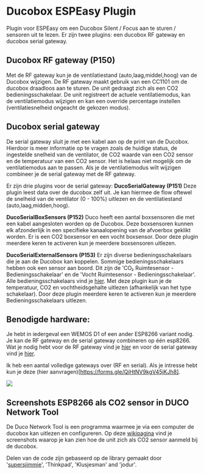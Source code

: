 # Ducobox ESPEasy Plugin
Plugin voor ESPEasy om een Ducobox Silent / Focus aan te sturen / sensoren uit te lezen. 
Er zijn twee plugins: een ducobox RF gateway en ducobox serial gateway.

## Ducobox RF gateway (P150)
Met de RF gateway kun je de ventilatiestand (auto,laag,middel,hoog) van de Ducobox wijzigen. De RF gateway maakt gebruik van een CC1101 om de ducobox draadloos aan te sturen. De unit gedraagt zich als een CO2 bedieningsschakelaar. De unit registreert de actuele ventilatiemodus, kan de ventilatiemodus wijzigen en kan een override percentage instellen (ventilatiesnelheid ongeacht de gekozen modus).

## Ducobox serial gateway
De serial gateway sluit je met een kabel aan op de print van de Ducobox. Hierdoor is meer informatie op te vragen zoals de huidige status, de ingestelde snelheid van de ventilator, de CO2 waarde van een CO2 sensor en de temperatuur van een CO2 sensor. Het is helaas niet mogelijk om de ventilatiemodus aan te passen. Als je de ventilatiemodus wilt wijzigen combineer je de serial gateway met de RF gateway.

Er zijn drie plugins voor de serial gateway:
**DucoSerialGateway (P151)** 
Deze plugin leest data over de ducobox zelf uit. Je kan hiermee de flow oftewel de snelheid van de ventilator (0 - 100%) uitlezen en de ventilatiestand (auto,laag,midden,hoog).

**DucoSerialBoxSensors (P152)**
Duco heeft een aantal boxsensoren die met een kabel aangesloten worden op de Ducobox. Deze boxsensoren kunnen elk afzonderlijk in een specifieke kanaalopening van de afvoerbox geklikt worden. Er is een CO2 boxsensor en een vocht boxsensor. Door deze plugin meerdere keren te activeren kun je meerdere boxsensoren uitlezen.

**DucoSerialExternalSensors (P153)**
Er zijn diverse bedieningsschakelaars die je aan de Ducobox kan koppelen. Sommige bedieningsschakelaars hebben ook een sensor aan boord. Dit zijn de 'CO₂ Ruimtesensor - Bedieningsschakelaar' en de 'Vocht Ruimtesensor - Bedieningsschakelaar'. Alle bedieningsschakelaars vind je [hier](https://www.duco.eu/nl-nl-producten/nl-nl-luchtafvoer/nl-nl-sturingscomponenten/nl-nl-bedieningsschakelaar). Met deze plugin kun je de temperatuur, CO2 en vochtheidsgehalte uitlezen (afhankelijk van het type schakelaar). Door deze plugin meerdere keren te activeren kun je meerdere Bedieningsschakelaars uitlezen.


## Benodigde hardware:
Je hebt in iedergeval een WEMOS D1 of een ander ESP8266 variant nodig. Je kan de RF gateway en de serial gateway combineren op één esp8266. Wat je nodig hebt voor de RF gateway vind je [hier](https://github.com/arnemauer/Ducobox-ESPEasy-Plugin/wiki/3.-RF-Gateway---Hardware) en voor de serial gateway vind je [hier](https://github.com/arnemauer/Ducobox-ESPEasy-Plugin/wiki/6.-Serial-GW---Hardware).

Ik heb een aantal volledige gateways over (RF en serial). Als je intresse hebt kun je deze (hier aanvragen)[https://forms.gle/QiHtNV9kgV45jKJh8].

<img src="https://lh3.googleusercontent.com/BwMq_kRBSWiwzLijpkmwPA1R2sJZLi7zy4GyY_how3kKHnGUe9z8nwNkQxhgmt_3JARkmPTbv7FDmz99WHIDQ6mGINUzBPpCQxCJR7BuxoFqu5GyYdGNuIPVW96-RQD9ebi2uOOi0qQMArJFxurA-l80G9yedwmcSlkiwf3SRvTiT6x6ZZG6vA01nDOni1H-FuWfYvo7SWxxftWyZ-NyQvb3njz-nzTb0cMnRHbCEaqT4UBUpOQsn-rpI0YrKb8rvKOaej1RvaKkod9okyXCCn8X40NpM0o04w3SbqwSpESJ7hqvjz--geNArxl7PCEA0UW3I3IfthfQQJU_csnE970Vhe4jU0bwnGglWz2aplGbeDiMzHTiZzZPQh7z5NSvGXKWVCCnN63BEo6vuuTTtMcAY0CYZ1ES1yyu0iymhjRiZbabDb6GXdfPrybYpEv4iB5yM7qDF8k6ruhUFaU8mYdV-I1Z_eVRadBLM7QW-XyTBrdH7gM0OG1KhW3qdEt1Ysr6_0GKrQ7MHowRg-kUCMh-8XDiBYesPoEjRMJKZ0ps6zgtTaIdvBWv-5qbaxoA8tkoS_zBqwKdmUqTlLbR1Gdcrcgdejus7f3S6mF4PyTGx_hg2v_EsrepZOmgZljLt41QRuViZft-SJQR0X0TU57VdC7-c2VgbV325QjTjPjNF2VC0NkvolwzNDdHPYAtpYrBypOkmGv5lghzeqkYk-uGWJHcq-78vN3ARnh8IvCegAtiDA=w300">  

## Screenshots ESP8266 als CO2 sensor in DUCO Network Tool ###
De Duco Network Tool is een programma waarmee je via een computer de ducobox kan uitlezen en configureren. 
Op deze [wikipagina](https://github.com/arnemauer/Ducobox-ESPEasy-Plugin/wiki/DUCO-Network-tool) vind je screenshots waarop je kan zien hoe de unit zich als CO2 sensor aanmeld bij de ducobox.

Delen van de code zijn gebaseerd op de library gemaakt door '[supersjimmie](https://github.com/supersjimmie/IthoEcoFanRFT/tree/master/Master/Itho )', 'Thinkpad', 'Klusjesman' and 'jodur'. 

